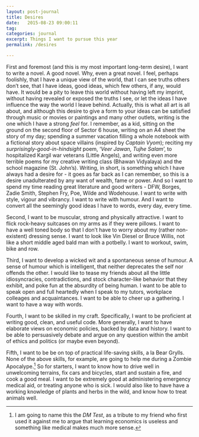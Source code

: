 ```yaml
---
layout: post-journal
title: Desires
date:   2015-08-23 09:00:11
tag: 
categories: journal
excerpt: Things I want to pursue this year
permalink: /desires

---
```


First and foremost (and this is my most important long-term desire), I want to write a novel. A good novel. Why, even a great novel. I feel, perhaps foolishly, that I have a unique view of the world, that I can see truths others don’t see, that I have ideas, good ideas, which few others, if any, would have. It would be a pity to leave this world without having left my imprint, without having revealed or exposed the truths I see, or let the ideas I have influence the way the world I leave behind. Actually, this is what all art is all about, and although this desire to give a form to your ideas can be satisfied through music or movies or paintings and many other outlets, writing is the one which I have a strong *feel* for. I remember, as a kid, sitting on the ground on the second floor of Sector 6 house, writing on an A4 sheet the story of my day; spending a summer vacation filling a whole notebook with a fictional story about space villains (inspired by *Captain Vyom*); reciting my *surprisingly-good-in-hindsight* poem, ‘*Veer Jawan, Tujhe Salam*’, to hospitalized Kargil war veterans (Little Angels), and writing even more terrible poems for my creative writing class (Bhawan Vidyalaya) and the school magazine (St. John’s). Writing, in short, is something which I have always had a desire for - it goes as far back as I can remember, so this is a desire unadulterated by any want of wealth, fame or power. And so I want to spend my time reading great literature and good writers - DFW, Borges, Zadie Smith, Stephen Fry, Poe, Wilde and Wodehouse. I want to write with style, vigour and vibrancy. I want to write with humour. And I want to convert all the seemingly good ideas I have to words, every day, every time.

Second, I want to be muscular, strong and physically attractive. I want to flick rock-heavy suitcases on my arms as if they were pillows. I want to have  a well toned body so that I don’t have to worry about my (rather non-existent) dressing sense. I want to look like Vin Diesel or Bruce Willis, not like a short middle aged bald man with a potbelly. I want to workout, swim, bike and row.

Third, I want to develop a wicked wit and a spontaneous sense of humour. A sense of humour which is intelligent, that neither deprecates the self nor offends the other. I would like to tease my friends about all the little idiosyncracies, contradictions, and stock character-like behavior that they exhibit, and poke fun at the absurdity of being human. I want to be able to speak open and full heartedly when I speak to my tutors, workplace colleages and acquaintances. I want to be able to cheer up a gathering. I want to have a way with words. 

Fourth, I want to be skilled in my craft. Specifically, I want to be proficient at writing good, clean, and useful code. More generally, I want to have elaborate views on economic policies, backed by data and history. I want to be able to persuasively debate and argue on any question within the ambit of ethics and politics (or maybe even beyond).


Fifth, I want to be be on top of practical life-saving skills, a la Bear Grylls. None of the above skills, for example, are going to help me during a Zombie Apocalype.[^DM] So for starters, I want to know how to drive well in unwelcoming terrains, fix cars and bicycles, start and sustain a fire, and cook a good meal. I want to be extremely good at administering emergency medical aid, or treating anyone who is sick. I would also like to have have a working knowledge of plants and herbs in the wild, and know how to treat animals well.

[^DM]: I am going to name this the *DM Test*, as a tribute to my friend who first used it against me to argue that learning economics is useless and something like medical makes much more sense.  




